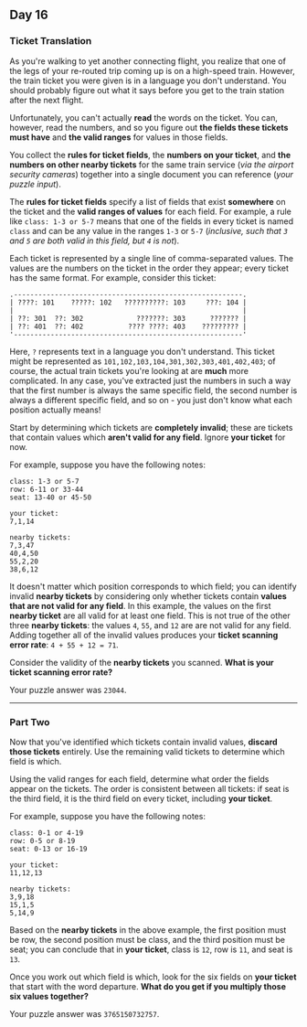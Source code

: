 ## Day 16

### Ticket Translation

As you're walking to yet another connecting flight, you realize that one of the legs of your re-routed trip coming 
up is on a high-speed train. However, the train ticket you were given is in a language you don't understand. You 
should probably figure out what it says before you get to the train station after the next flight.

Unfortunately, you can't actually **read** the words on the ticket. You can, however, read the numbers, and so 
you figure out **the fields these tickets must have** and **the valid ranges** for values in those fields.

You collect the **rules for ticket fields**, the **numbers on your ticket**, and **the numbers on other nearby 
tickets** for the same train service (_via the airport security cameras_) together into a single document you can 
reference (_your puzzle input_).

The **rules for ticket fields** specify a list of fields that exist **somewhere** on the ticket and the **valid ranges 
of values** for each field. For example, a rule like `class: 1-3 or 5-7` means that one of the fields in every ticket 
is named `class` and can be any value in the ranges `1-3` or `5-7` (_inclusive, such that `3` and `5` are both valid in 
this field, but `4` is not_).

Each ticket is represented by a single line of comma-separated values. The values are the numbers on the ticket 
in the order they appear; every ticket has the same format. For example, consider this ticket:

```
.--------------------------------------------------------.
| ????: 101    ?????: 102   ??????????: 103     ???: 104 |
|                                                        |
| ??: 301  ??: 302             ???????: 303      ??????? |
| ??: 401  ??: 402           ???? ????: 403    ????????? |
'--------------------------------------------------------'
```

Here, `?` represents text in a language you don't understand. This ticket might be represented as 
`101,102,103,104,301,302,303,401,402,403`; of course, the actual train tickets you're looking at are **much** 
more complicated. In any case, you've extracted just the numbers in such a way that the first number is always the 
same specific field, the second number is always a different specific field, and so on - you just don't know what each 
position actually means!

Start by determining which tickets are **completely invalid**; these are tickets that contain values which **aren't valid 
for any field**. Ignore **your ticket** for now.

For example, suppose you have the following notes:

```
class: 1-3 or 5-7
row: 6-11 or 33-44
seat: 13-40 or 45-50

your ticket:
7,1,14

nearby tickets:
7,3,47
40,4,50
55,2,20
38,6,12
```

It doesn't matter which position corresponds to which field; you can identify invalid **nearby tickets** by considering only 
whether tickets contain **values that are not valid for any field**. In this example, the values on the first **nearby ticket** 
are all valid for at least one field. This is not true of the other three **nearby tickets**: the values `4`, `55`, and `12` are are 
not valid for any field. Adding together all of the invalid values produces your **ticket scanning error rate**: 
`4 + 55 + 12 = 71`.

Consider the validity of the **nearby tickets** you scanned. **What is your ticket scanning error rate?**

Your puzzle answer was `23044`.

---

### Part Two

Now that you've identified which tickets contain invalid values, **discard those tickets** entirely. Use the remaining valid
tickets to determine which field is which.

Using the valid ranges for each field, determine what order the fields appear on the tickets. The order is consistent between 
all tickets: if seat is the third field, it is the third field on every ticket, including **your ticket**.

For example, suppose you have the following notes:

```
class: 0-1 or 4-19
row: 0-5 or 8-19
seat: 0-13 or 16-19

your ticket:
11,12,13

nearby tickets:
3,9,18
15,1,5
5,14,9
```

Based on the **nearby tickets** in the above example, the first position must be row, the second position must be class, and 
the third position must be seat; you can conclude that in **your ticket**, class is `12`, row is `11`, and seat is `13`.

Once you work out which field is which, look for the six fields on **your ticket** that start with the word departure. 
**What do you get if you multiply those six values together?**

Your puzzle answer was `3765150732757`.
